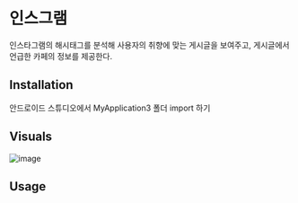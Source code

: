 # 인스그램
인스타그램의 해시태그를 분석해 사용자의 취향에 맞는 게시글을 보여주고, 게시글에서 언급한 카페의 정보를 제공한다.

## Installation

안드로이드 스튜디오에서 MyApplication3 폴더 import 하기

## Visuals
![image](https://user-images.githubusercontent.com/31759313/100975432-5a7b1080-3581-11eb-88fc-d4d3ada53dc0.png)
## Usage
